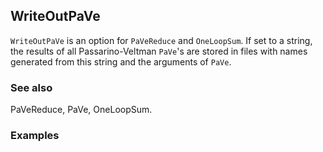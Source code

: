 ##  WriteOutPaVe 

`WriteOutPaVe` is an option for `PaVeReduce` and `OneLoopSum`. If set to a string, the results of all Passarino-Veltman `PaVe`'s are stored in files with names generated from this string and the arguments of `PaVe`.

###  See also 

PaVeReduce, PaVe, OneLoopSum.

###  Examples 